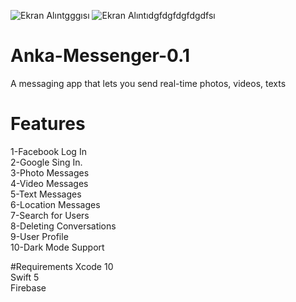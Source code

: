 ![Ekran Alıntgggısı](https://user-images.githubusercontent.com/87136151/132871400-70bfc3e3-1564-48da-990a-1d7347021dcf.PNG)
![Ekran Alıntıdgfdgfdgfdgdfsı](https://user-images.githubusercontent.com/87136151/132871410-85309bb4-6948-499a-a456-7bea0d1fecc9.PNG)
# Anka-Messenger-0.1
A messaging app that lets you send real-time photos, videos, texts

# Features
 1-Facebook Log In <br/>
 2-Google Sing In. <br/>
 3-Photo Messages <br/>
 4-Video Messages <br/>
 5-Text Messages <br/>
 6-Location Messages <br/>
 7-Search for Users <br/>
 8-Deleting Conversations <br/>
 9-User Profile <br/>
10-Dark Mode Support 

#Requirements
Xcode 10 <br/>
Swift 5 <br/>
Firebase



